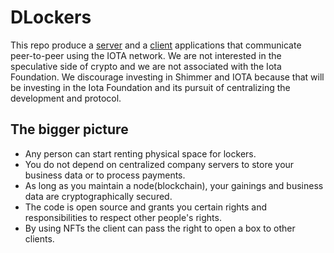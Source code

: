 # DLockers

This repo produce a [server](https://github.com/EddyTheCo/DLockers/tree/main/Server/) and a [client](https://github.com/EddyTheCo/DLockers/tree/main/Client/) applications that communicate peer-to-peer using the IOTA network.
We are not interested in the speculative side of crypto and we are not associated with the Iota Foundation. 
We discourage investing in Shimmer and IOTA because that will be investing in the Iota Foundation and its pursuit of centralizing the development and protocol. 





## The bigger picture

* Any person can start renting physical space for lockers.
* You do not depend on centralized company servers to store your business data or to process payments.
* As long as you maintain a node(blockchain), your gainings  and business data are cryptographically secured. 
* The code is open source and grants you certain rights and responsibilities to respect other people's rights.
* By using NFTs the client can pass the right to open a box to other clients.
